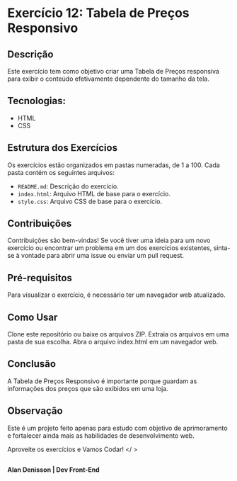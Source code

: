 # Exercício 12:  Tabela de Preços Responsivo

## Descrição
Este exercício tem como objetivo criar uma Tabela de Preços responsiva para exibir o conteúdo efetivamente dependente do tamanho da tela.

## Tecnologias: 
- HTML
- CSS

## Estrutura dos Exercícios
Os exercícios estão organizados em pastas numeradas, de 1 a 100. 
Cada pasta contém os seguintes arquivos:

- `README.md`: Descrição do exercício.
- `index.html`: Arquivo HTML de base para o exercício.
- `style.css`: Arquivo CSS de base para o exercício.

## Contribuições

Contribuições são bem-vindas! Se você tiver uma ideia para um novo exercício ou encontrar um problema em um dos exercícios existentes, sinta-se à vontade para abrir 
uma issue ou enviar um pull request.



## Pré-requisitos
Para visualizar o exercício, é necessário ter um navegador web atualizado.

## Como Usar
Clone este repositório ou baixe os arquivos ZIP.
Extraia os arquivos em uma pasta de sua escolha.
Abra o arquivo index.html em um navegador web.


## Conclusão
A Tabela de Preços Responsivo é importante porque  guardam as informações dos preços que são exibidos em uma loja.

## Observação

Este é um projeto feito apenas para estudo com objetivo de aprimoramento e fortalecer ainda mais as habilidades de desenvolvimento web.

Aproveite os exercícios e Vamos Codar! </ >

##
**Alan Denisson | Dev Front-End**